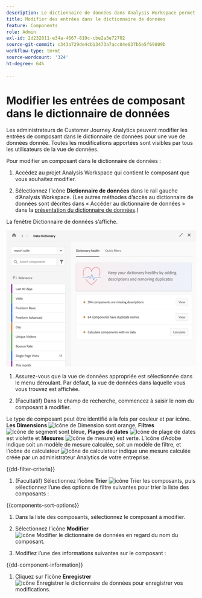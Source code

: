 ```yaml
---
description: Le dictionnaire de données dans Analysis Workspace permet aux utilisateurs et utilisatrices de cataloguer et de suivre les différents composants dans Analysis Workspace, y compris leur utilisation prévue, ceux qui sont approuvés, ceux qui sont des doublons, etc.
title: Modifier des entrées dans le dictionnaire de données
feature: Components
role: Admin
exl-id: 2d232811-e34a-4667-819c-cbe2a3e72702
source-git-commit: c343a729de4cb13473a7acc04e837b5e5f69809b
workflow-type: tm+mt
source-wordcount: '324'
ht-degree: 64%

---
```


# Modifier les entrées de composant dans le dictionnaire de données

Les administrateurs de Customer Journey Analytics peuvent modifier les entrées de composant dans le dictionnaire de données pour une vue de données donnée. Toutes les modifications apportées sont visibles par tous les utilisateurs de la vue de données.

Pour modifier un composant dans le dictionnaire de données :

1. Accédez au projet Analysis Workspace qui contient le composant que vous souhaitez modifier.

1. Sélectionnez l’icône **Dictionnaire de données** dans le rail gauche d’Analysis Workspace. (Les autres méthodes d’accès au dictionnaire de données sont décrites dans « Accéder au dictionnaire de données » dans la [présentation du dictionnaire de données](/help/components/data-dictionary/data-dictionary-overview.md).)

La fenêtre Dictionnaire de données s’affiche.

![ Vue administrateur du dictionnaire de données affichant l’intégrité du dictionnaire ](assets/data-dictionary-admin.png)

1. Assurez-vous que la vue de données appropriée est sélectionnée dans le menu déroulant. Par défaut, la vue de données dans laquelle vous vous trouvez est affichée.

1. (Facultatif) Dans le champ de recherche, commencez à saisir le nom du composant à modifier.

Le type de composant peut être identifié à la fois par couleur et par icône. **Les Dimensions** ![Icône de Dimension](https://spectrum.adobe.com/static/icons/workflow_18/Smock_Data_18_N.svg) sont orange, **Filtres** ![Icône de segment](https://spectrum.adobe.com/static/icons/workflow_18/Smock_Segmentation_18_N.svg) sont bleue, **Plages de dates** ![Icône de plage de dates](https://spectrum.adobe.com/static/icons/workflow_18/Smock_Calendar_18_N.svg) est violette et **Mesures** ![Icône de mesure](https://spectrum.adobe.com/static/icons/workflow_18/Smock_Event_18_N.svg)} est verte. L’icône d’Adobe indique soit un modèle de mesure calculée, soit un modèle de filtre, et l’icône de calculateur ![Icône de calculateur](https://spectrum.adobe.com/static/icons/workflow_18/Smock_Calculator_18_N.svg) indique une mesure calculée créée par un administrateur Analytics de votre entreprise.

{{dd-filter-criteria}}

1. (Facultatif) Sélectionnez l’icône **Trier** ![icône Trier les composants](https://spectrum.adobe.com/static/icons/workflow_18/Smock_SortOrderDown_18_N.svg), puis sélectionnez l’une des options de filtre suivantes pour trier la liste des composants :

{{components-sort-options}}

1. Dans la liste des composants, sélectionnez le composant à modifier.

1. Sélectionnez l’icône **Modifier** ![icône Modifier le dictionnaire de données](https://spectrum.adobe.com/static/icons/workflow_18/Smock_Edit_18_N.svg) en regard du nom du composant.

1. Modifiez l’une des informations suivantes sur le composant :

{{dd-component-information}}

1. Cliquez sur l’icône **Enregistrer** ![icône Enregistrer le dictionnaire de données](https://spectrum.adobe.com/static/icons/workflow_18/Smock_SaveFloppy_18_N.svg) pour enregistrer vos modifications.
